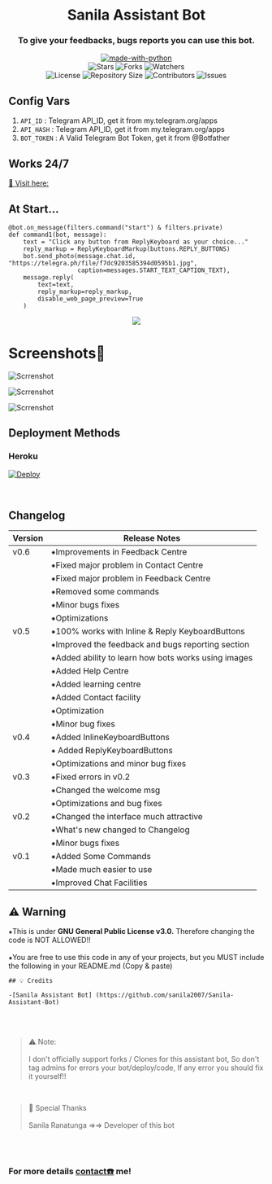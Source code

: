 
<h1 align= center>Sanila Assistant Bot </h1>
<h3 align = center>To give your feedbacks, bugs reports you can use this bot.</h3>
<p align="center">
<a href="https://python.org"><img src="http://forthebadge.com/images/badges/made-with-python.svg" alt="made-with-python"></a>
<br>
    <img src="https://img.shields.io/github/stars/sanila2007/Sanila-Assistant-Bot?style=for-the-badge" alt="Stars">
    <img src="https://img.shields.io/github/forks/sanila2007/Sanila-Assistant-Bot?style=for-the-badge" alt="Forks">
    <img src="https://img.shields.io/github/watchers/sanila2007/Sanila-Assistant-Bot?style=for-the-badge" alt="Watchers"> 
<br>
    <img src="https://img.shields.io/github/license/sanila2007/Sanila-Assistant-Bot?style=for-the-badge" alt="License">
    <img src="https://img.shields.io/github/repo-size/sanila2007/Sanila-Assistant-Bot?style=for-the-badge" alt="Repository Size">
    <img src="https://img.shields.io/github/contributors/sanila2007/Sanila-Assistant-Bot?style=for-the-badge" alt="Contributors">
    <img src="https://img.shields.io/github/issues/sanila2007/Sanila-Assistant-Bot?style=for-the-badge" alt="Issues">
</p>  

## Config Vars
1. `API_ID` : Telegram API_ID, get it from my.telegram.org/apps
2. `API_HASH` : Telegram API_ID, get it from my.telegram.org/apps
3. `BOT_TOKEN` : A Valid Telegram Bot Token, get it from @Botfather


## Works 24/7

[💖 Visit here: ](https://t.me/sanilaassistant_bot)


## At Start...
```
@bot.on_message(filters.command("start") & filters.private)
def command1(bot, message):
    text = "Click any button from ReplyKeyboard as your choice..."
    reply_markup = ReplyKeyboardMarkup(buttons.REPLY_BUTTONS)
    bot.send_photo(message.chat.id, "https://telegra.ph/file/f7dc9203585394d0595b1.jpg",
                   caption=messages.START_TEXT_CAPTION_TEXT),
    message.reply(
        text=text,
        reply_markup=reply_markup,
        disable_web_page_preview=True
    )

```

<p align="center">
<img src="https://telegra.ph/file/ad47e2b8735f8812359d9.jpg">
<p>
 
<h1>Screenshots📸</h1>

<p align="left">
  <img src="https://telegra.ph/file/d8f616652503faf2d1d73.jpg" alt="Scrrenshot"><br>
  
<p align="left">
  <img src="https://telegra.ph/file/6a06bbd6cd71820c9779e.jpg" alt="Scrrenshot"><br>
  
<p align="left">
  <img src="https://telegra.ph/file/d257a79e17421df1af9f4.jpg" alt="Scrrenshot"><br>
   

  
## Deployment Methods

### Heroku

[![Deploy](https://www.herokucdn.com/deploy/button.svg)](https://heroku.com/deploy?template=https://github.com/sanila2007/Sanila-Assistant-Bot)
    
 
<br>
    
## Changelog

|   **Version**     |       **Release Notes**  |
| ---------------- | ---------------------------------------- |
| v0.6 |  ⁕Improvements in Feedback Centre |
| |    ⁕Fixed major problem in Contact Centre |
| |  ⁕Fixed major problem in Feedback Centre |
| | ⁕Removed some commands |
| |  ⁕Minor bugs fixes |
| | ⁕Optimizations |
| v0.5 | ⁕100% works with Inline & Reply KeyboardButtons |
| |  ⁕Improved the feedback and bugs reporting section |
| |  ⁕Added ability to learn how bots works using images |
| | ⁕Added Help Centre |
| | ⁕Added learning centre |
| | ⁕Added Contact facility |
| | ⁕Optimization |
| | ⁕Minor bug fixes |
| v0.4 |  ⁕Added InlineKeyboardButtons |
| | ⁕ Added ReplyKeyboardButtons |
| | ⁕Optimizations and minor bug fixes |
| v0.3 |  ⁕Fixed errors in v0.2 |
| | ⁕Changed the welcome msg |
| | ⁕Optimizations and bug fixes |
| v0.2 |  ⁕Changed the interface much attractive |
| | ⁕What's new changed to Changelog |
| | ⁕Minor bugs fixes |
| v0.1 |  ⁕Added Some Commands |
| | ⁕Made much easier to use |
| | ⁕Improved Chat Facilities |


## ⚠️ Warning
 ⁕This is under <b>GNU General Public License v3.0.</b> Therefore changing the code is NOT ALLOWED!!<br><br>
 ⁕You are free to use this code in any of your projects, but you MUST include the following in your README.md (Copy & paste)<br>

```
## 💡 Credits
 
-[Sanila Assistant Bot] (https://github.com/sanila2007/Sanila-Assistant-Bot)
```
<BR><BR>
   
> ⚠️ Note: <br><br>
> I don't officially support forks / Clones for this assistant bot, So don't tag admins for errors your bot/deploy/code, If any error you should fix it yourself!!
<br>
 
>💖 Special Thanks <br><br>
> Sanila Ranatunga ⇒⇒ Developer of this bot
    
<br><br>

<h3>For more details <a href="https://t.me/sanilaassistant_bot">contact☎️</a> me! </h3>
